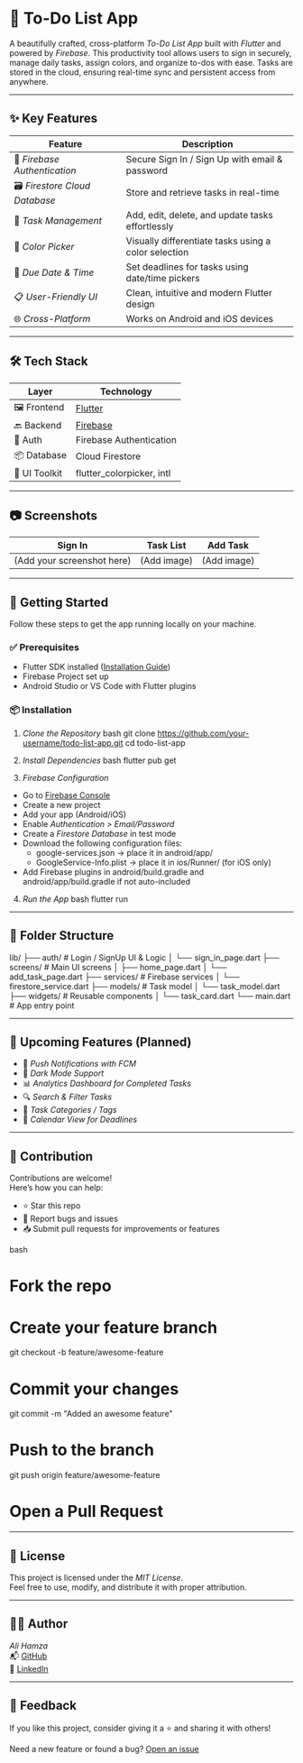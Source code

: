 # 📝 To-Do List App

A beautifully crafted, cross-platform *To-Do List App* built with *Flutter* and powered by *Firebase*. This productivity tool allows users to sign in securely, manage daily tasks, assign colors, and organize to-dos with ease. Tasks are stored in the cloud, ensuring real-time sync and persistent access from anywhere.

---

## ✨ Key Features

| Feature | Description |
|--------|-------------|
| 🔐 *Firebase Authentication* | Secure Sign In / Sign Up with email & password |
| 🗃 *Firestore Cloud Database* | Store and retrieve tasks in real-time |
| 📝 *Task Management* | Add, edit, delete, and update tasks effortlessly |
| 🎨 *Color Picker* | Visually differentiate tasks using a color selection |
| 📆 *Due Date & Time* | Set deadlines for tasks using date/time pickers |
| 📋 *User-Friendly UI* | Clean, intuitive and modern Flutter design |
| 🌐 *Cross-Platform* | Works on Android and iOS devices |

---

## 🛠 Tech Stack

| Layer        | Technology                         |
|--------------|-------------------------------------|
| 🖼 Frontend   | [Flutter](https://flutter.dev)       |
| 🔙 Backend    | [Firebase](https://firebase.google.com) |
| 🔐 Auth       | Firebase Authentication             |
| 📦 Database   | Cloud Firestore                    |
| 🎨 UI Toolkit | flutter_colorpicker, intl       |

---

## 📷 Screenshots

| Sign In | Task List | Add Task |
|--------|-----------|----------|
| (Add your screenshot here) | (Add image) | (Add image) |

---

## 🚀 Getting Started

Follow these steps to get the app running locally on your machine.

### ✅ Prerequisites

- Flutter SDK installed ([Installation Guide](https://flutter.dev/docs/get-started/install))
- Firebase Project set up
- Android Studio or VS Code with Flutter plugins

### 📦 Installation

1. *Clone the Repository*
bash
git clone https://github.com/your-username/todo-list-app.git
cd todo-list-app


2. *Install Dependencies*
bash
flutter pub get


3. *Firebase Configuration*

- Go to [Firebase Console](https://console.firebase.google.com/)
- Create a new project
- Add your app (Android/iOS)
- Enable *Authentication > Email/Password*
- Create a *Firestore Database* in test mode
- Download the following configuration files:
  - google-services.json → place it in android/app/
  - GoogleService-Info.plist → place it in ios/Runner/ (for iOS only)
- Add Firebase plugins in android/build.gradle and android/app/build.gradle if not auto-included

4. *Run the App*
bash
flutter run


---

## 📁 Folder Structure


lib/
├── auth/               # Login / SignUp UI & Logic
│   └── sign_in_page.dart
├── screens/            # Main UI screens
│   ├── home_page.dart
│   └── add_task_page.dart
├── services/           # Firebase services
│   └── firestore_service.dart
├── models/             # Task model
│   └── task_model.dart
├── widgets/            # Reusable components
│   └── task_card.dart
└── main.dart           # App entry point


---

## 🔮 Upcoming Features (Planned)

- 🔔 *Push Notifications with FCM*
- 🌙 *Dark Mode Support*
- 📊 *Analytics Dashboard for Completed Tasks*
- 🔍 *Search & Filter Tasks*
- 📂 *Task Categories / Tags*
- 📅 *Calendar View for Deadlines*

---

## 🤝 Contribution

Contributions are welcome!  
Here’s how you can help:

- ⭐ Star this repo
- 🐞 Report bugs and issues
- 📥 Submit pull requests for improvements or features

bash
# Fork the repo
# Create your feature branch
git checkout -b feature/awesome-feature

# Commit your changes
git commit -m "Added an awesome feature"

# Push to the branch
git push origin feature/awesome-feature

# Open a Pull Request


---

## 🧾 License

This project is licensed under the *MIT License*.  
Feel free to use, modify, and distribute it with proper attribution.

---

## 👨‍💻 Author

*Ali Hamza*  
📬 [GitHub](https://github.com/your-username)  
🔗 [LinkedIn](https://www.linkedin.com/in/your-profile)

---

## 📣 Feedback

If you like this project, consider giving it a ⭐ and sharing it with others!

Need a new feature or found a bug? [Open an issue](https://github.com/your-username/todo-list-app/issues)
